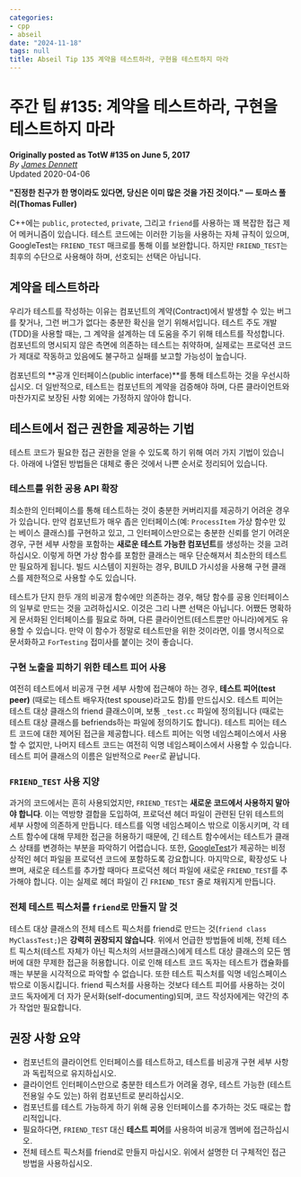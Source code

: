```yaml
---
categories:
- cpp
- abseil
date: "2024-11-18"
tags: null
title: Abseil Tip 135 계약을 테스트하라, 구현을 테스트하지 마라
---
```


# 주간 팁 #135: 계약을 테스트하라, 구현을 테스트하지 마라

**Originally posted as TotW #135 on June 5, 2017**  
*By [James Dennett](mailto:jdennett@google.com)*  
Updated 2020-04-06  

**"진정한 친구가 한 명이라도 있다면, 당신은 이미 많은 것을 가진 것이다." — 토마스 풀러(Thomas Fuller)**

C++에는 `public`, `protected`, `private`, 그리고 `friend`를 사용하는 꽤 복잡한 접근 제어 메커니즘이 있습니다. 테스트 코드에는 이러한 기능을 사용하는 자체 규칙이 있으며, GoogleTest는 `FRIEND_TEST` 매크로를 통해 이를 보완합니다. 하지만 `FRIEND_TEST`는 최후의 수단으로 사용해야 하며, 선호되는 선택은 아닙니다.

## 계약을 테스트하라

우리가 테스트를 작성하는 이유는 컴포넌트의 계약(Contract)에서 발생할 수 있는 버그를 찾거나, 그런 버그가 없다는 충분한 확신을 얻기 위해서입니다. 테스트 주도 개발(TDD)을 사용할 때는, 그 계약을 설계하는 데 도움을 주기 위해 테스트를 작성합니다. 컴포넌트의 명시되지 않은 측면에 의존하는 테스트는 취약하며, 실제로는 프로덕션 코드가 제대로 작동하고 있음에도 불구하고 실패를 보고할 가능성이 높습니다.

컴포넌트의 **공개 인터페이스(public interface)**를 통해 테스트하는 것을 우선시하십시오. 더 일반적으로, 테스트는 컴포넌트의 계약을 검증해야 하며, 다른 클라이언트와 마찬가지로 보장된 사항 외에는 가정하지 않아야 합니다.

## 테스트에서 접근 권한을 제공하는 기법

테스트 코드가 필요한 접근 권한을 얻을 수 있도록 하기 위해 여러 가지 기법이 있습니다. 아래에 나열된 방법들은 대체로 좋은 것에서 나쁜 순서로 정리되어 있습니다.

### 테스트를 위한 공용 API 확장

최소한의 인터페이스를 통해 테스트하는 것이 충분한 커버리지를 제공하기 어려운 경우가 있습니다. 만약 컴포넌트가 매우 좁은 인터페이스(예: `ProcessItem` 가상 함수만 있는 베이스 클래스)를 구현하고 있고, 그 인터페이스만으로는 충분한 신뢰를 얻기 어려운 경우, 구현 세부 사항을 포함하는 **새로운 테스트 가능한 컴포넌트**를 생성하는 것을 고려하십시오. 이렇게 하면 가상 함수를 포함한 클래스는 매우 단순해져서 최소한의 테스트만 필요하게 됩니다. 빌드 시스템이 지원하는 경우, BUILD 가시성을 사용해 구현 클래스를 제한적으로 사용할 수도 있습니다.

테스트가 단지 한두 개의 비공개 함수에만 의존하는 경우, 해당 함수를 공용 인터페이스의 일부로 만드는 것을 고려하십시오. 이것은 그리 나쁜 선택은 아닙니다. 어쨌든 명확하게 문서화된 인터페이스를 필요로 하며, 다른 클라이언트(테스트뿐만 아니라)에게도 유용할 수 있습니다. 만약 이 함수가 정말로 테스트만을 위한 것이라면, 이를 명시적으로 문서화하고 `ForTesting` 접미사를 붙이는 것이 좋습니다.

### 구현 노출을 피하기 위한 테스트 피어 사용

여전히 테스트에서 비공개 구현 세부 사항에 접근해야 하는 경우, **테스트 피어(test peer)** (때로는 테스트 배우자(test spouse)라고도 함)를 만드십시오. 테스트 피어는 테스트 대상 클래스의 friend 클래스이며, 보통 `_test.cc` 파일에 정의됩니다 (때로는 테스트 대상 클래스를 befriends하는 파일에 정의하기도 합니다). 테스트 피어는 테스트 코드에 대한 제어된 접근을 제공합니다. 테스트 피어는 익명 네임스페이스에서 사용할 수 없지만, 나머지 테스트 코드는 여전히 익명 네임스페이스에서 사용할 수 있습니다. 테스트 피어 클래스의 이름은 일반적으로 `Peer`로 끝납니다.

### <code>FRIEND_TEST</code> 사용 지양

과거의 코드에서는 흔히 사용되었지만, `FRIEND_TEST`는 **새로운 코드에서 사용하지 말아야 합니다**. 이는 역방향 결합을 도입하여, 프로덕션 헤더 파일이 관련된 단위 테스트의 세부 사항에 의존하게 만듭니다. 테스트를 익명 네임스페이스 밖으로 이동시키며, 각 테스트 함수에 대해 무제한 접근을 허용하기 때문에, 긴 테스트 함수에서는 테스트가 클래스 상태를 변경하는 부분을 파악하기 어렵습니다. 또한, [GoogleTest](https://github.com/google/googletest)가 제공하는 비정상적인 헤더 파일을 프로덕션 코드에 포함하도록 강요합니다. 마지막으로, 확장성도 나쁘며, 새로운 테스트를 추가할 때마다 프로덕션 헤더 파일에 새로운 `FRIEND_TEST`를 추가해야 합니다. 이는 실제로 헤더 파일이 긴 `FRIEND_TEST` 줄로 채워지게 만듭니다.

### 전체 테스트 픽스처를 <code>friend</code>로 만들지 말 것

테스트 대상 클래스의 전체 테스트 픽스처를 friend로 만드는 것(`friend class MyClassTest;`)은 **강력히 권장되지 않습니다**. 위에서 언급한 방법들에 비해, 전체 테스트 픽스처(테스트 자체가 아닌 픽스처의 서브클래스)에게 테스트 대상 클래스의 모든 멤버에 대한 무제한 접근을 허용합니다. 이로 인해 테스트 코드 독자는 테스트가 캡슐화를 깨는 부분을 시각적으로 파악할 수 없습니다. 또한 테스트 픽스처를 익명 네임스페이스 밖으로 이동시킵니다. friend 픽스처를 사용하는 것보다 테스트 피어를 사용하는 것이 코드 독자에게 더 자가 문서화(self-documenting)되며, 코드 작성자에게는 약간의 추가 작업만 필요합니다.

## 권장 사항 요약

* 컴포넌트의 클라이언트 인터페이스를 테스트하고, 테스트를 비공개 구현 세부 사항과 독립적으로 유지하십시오.
* 클라이언트 인터페이스만으로 충분한 테스트가 어려울 경우, 테스트 가능한 (테스트 전용일 수도 있는) 하위 컴포넌트로 분리하십시오.
* 컴포넌트를 테스트 가능하게 하기 위해 공용 인터페이스를 추가하는 것도 때로는 합리적입니다.
* 필요하다면, `FRIEND_TEST` 대신 **테스트 피어**를 사용하여 비공개 멤버에 접근하십시오.
* 전체 테스트 픽스처를 friend로 만들지 마십시오. 위에서 설명한 더 구체적인 접근 방법을 사용하십시오.